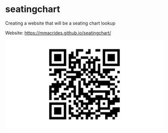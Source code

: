 # seatingchart
Creating a website that will be a seating chart lookup

Website: https://mmacrides.github.io/seatingchart/

![QR Code](Canva.png)
